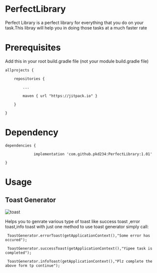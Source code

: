# PerfectLibrary
Perfect Library is a perfect library for everything that you do on your task.This libray will help you in doing those tasks at a much faster rate

# Prerequisites
Add this in your root build.gradle file (not your module build.gradle file)
```android
allprojects {

	repositories {
  
		...
    
		maven { url "https://jitpack.io" }

	}
  
}
```
# Dependency

```
dependencies {

	         implementation 'com.github.pkd234:PerfectLibrary:1.01'

}

```
# Usage
## Toast Generator
![toast](https://user-images.githubusercontent.com/10796550/40734463-2737f782-6456-11e8-8f3e-62c7fdc826a8.JPG)

Helps you to genrate various type of toast like success toast ,error toast,info toast with just one method to use toast generator simply call:

```
 ToastGenerator.errorToast(getApplicationContext(),"Some error has occured");
 
 ToastGenerator.successToast(getApplicationContext(),"Yipee task is completed");
 
 ToastGenerator.infoToast(getApplicationContext(),"Plz complete the above form tp continue");
  
```

